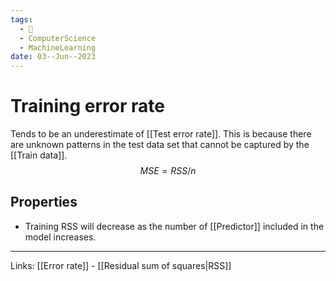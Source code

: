 ```yaml
---
tags:
  - 🌱
  - ComputerScience
  - MachineLearning
date: 03--Jun--2023
---
```


# Training error rate

Tends to be an underestimate of [[Test error rate]]. This is because there are unknown patterns in the test data set that cannot be captured by the [[Train data]].
$$MSE = RSS/n$$
## Properties
- Training RSS will decrease as the number of [[Predictor]] included in the model increases. 

---
Links: [[Error rate]] - [[Residual sum of squares|RSS]]